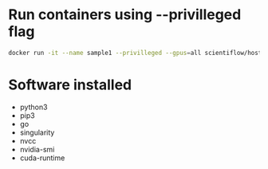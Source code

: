 # Run containers using --privilleged flag

```bash
docker run -it --name sample1 --privilleged --gpus=all scientiflow/host:v0.1 bash
```


# Software installed

 - python3
 - pip3
 - go
 - singularity
 - nvcc
 - nvidia-smi
 - cuda-runtime